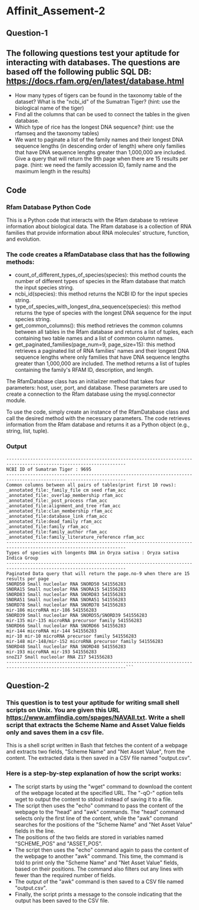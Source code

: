 # Affinit_Assement-2

## Question-1


## The following questions test your aptitude for interacting with databases. The questions are based off the following public SQL DB: https://docs.rfam.org/en/latest/database.html 

- How many types of tigers can be found in the taxonomy table of the dataset? What is the "ncbi_id" of the Sumatran Tiger? (hint: use the biological name of the tiger)
- Find all the columns that can be used to connect the tables in the given database.
- Which type of rice has the longest DNA sequence? (hint: use the rfamseq and the taxonomy tables)
- We want to paginate a list of the family names and their longest DNA sequence lengths (in descending order of length) where only families that have DNA sequence lengths greater than 1,000,000 are included. Give a query that will return the 9th page when there are 15 results per page. (hint: we need the family accession ID, family name and the maximum length in the results)

## Code
### Rfam Database Python Code
This is a Python code that interacts with the Rfam database to retrieve information about biological data. The Rfam database is a collection of RNA families that provide information about RNA molecules' structure, function, and evolution.

### The code creates a RfamDatabase class that has the following methods:

- count_of_different_types_of_species(species): this method counts the number of different types of species in the Rfam database that match the input species string.
- ncbi_id(species): this method returns the NCBI ID for the input species string.
- type_of_species_with_longest_dna_sequence(species): this method returns the type of species with the longest DNA sequence for the input species string.
- get_common_columns(): this method retrieves the common columns between all tables in the Rfam database and returns a list of tuples, each containing two table names and a list of common column names.
- get_paginated_families(page_num=9, page_size=15): this method retrieves a paginated list of RNA families' names and their longest DNA sequence lengths where only families that have DNA sequence lengths greater than 1,000,000 are included. The method returns a list of tuples containing the family's RFAM ID, description, and length.

The RfamDatabase class has an initializer method that takes four parameters: host, user, port, and database. These parameters are used to create a connection to the Rfam database using the mysql.connector module.

To use the code, simply create an instance of the RfamDatabase class and call the desired method with the necessary parameters. The code retrieves information from the Rfam database and returns it as a Python object (e.g., string, list, tuple).
### Output

```Count of different type of species of panthera tigris in taxonomy table : 8
-------------------------------------------------------------------------------------------------------------------
NCBI ID of Sumatran Tiger : 9695
-------------------------------------------------------------------------------------------------------------------
Common columns between all pairs of tables(print first 10 rows):
_annotated_file:_family_file cm seed rfam_acc
_annotated_file:_overlap_membership rfam_acc
_annotated_file:_post_process rfam_acc
_annotated_file:alignment_and_tree rfam_acc
_annotated_file:clan_membership rfam_acc
_annotated_file:database_link rfam_acc
_annotated_file:dead_family rfam_acc
_annotated_file:family rfam_acc
_annotated_file:family_author rfam_acc
_annotated_file:family_literature_reference rfam_acc
-------------------------------------------------------------------------------------------------------------------
Types of species with longents DNA in Oryza sativa : Oryza sativa Indica Group
-------------------------------------------------------------------------------------------------------------------
Paginated Data query that will return the page.no-9 when there are 15 results per page
SNORD50 Small nucleolar RNA SNORD50 541556283
SNORA15 Small nucleolar RNA SNORA15 541556283
SNORD83 Small nucleolar RNA SNORD83 541556283
SNORA51 Small nucleolar RNA SNORA51 541556283
SNORD78 Small nucleolar RNA SNORD78 541556283
mir-186 microRNA mir-186 541556283
SNORD39 Small nucleolar RNA SNORD55/SNORD39 541556283
mir-135 mir-135 microRNA precursor family 541556283
SNORD66 Small nucleolar RNA SNORD66 541556283
mir-144 microRNA mir-144 541556283
mir-10 mir-10 microRNA precursor family 541556283
mir-148 mir-148/mir-152 microRNA precursor family 541556283
SNORD48 Small nucleolar RNA SNORD48 541556283
mir-193 microRNA mir-193 541556283
snoZ17 Small nucleolar RNA Z17 541556283
-------------------------------------------------------------------------------------------------------------------```
```
## Question-2

### This question is to test your aptitude for writing small shell scripts on Unix. You are given this URL https://www.amfiindia.com/spages/NAVAll.txt. Write a shell script that extracts the Scheme Name and Asset Value fields only and saves them in a csv file.

This is a shell script written in Bash that fetches the content of a webpage and extracts two fields, "Scheme Name" and "Net Asset Value", from the content. The extracted data is then saved in a CSV file named "output.csv".

### Here is a step-by-step explanation of how the script works:

- The script starts by using the "wget" command to download the content of the webpage located at the specified URL. The "-qO-" option tells wget to output the content to stdout instead of saving it to a file.
- The script then uses the "echo" command to pass the content of the webpage to the "head" and "awk" commands. The "head" command selects only the first line of the content, while the "awk" command searches for the positions of the "Scheme Name" and "Net Asset Value" fields in the line.
- The positions of the two fields are stored in variables named "SCHEME_POS" and "ASSET_POS".
- The script then uses the "echo" command again to pass the content of the webpage to another "awk" command. This time, the command is told to print only the "Scheme Name" and "Net Asset Value" fields, based on their positions. The command also filters out any lines with fewer than the required number of fields.
- The output of the "awk" command is then saved to a CSV file named "output.csv".
- Finally, the script prints a message to the console indicating that the output has been saved to the CSV file.
